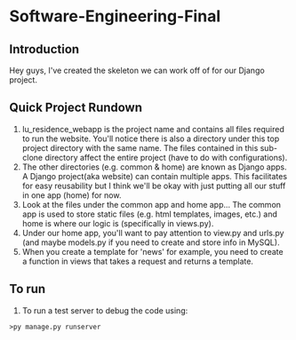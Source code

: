 # Software-Engineering-Final

## Introduction
Hey guys, I've created the skeleton we can work off of for our Django project.

## Quick Project Rundown
  1. lu_residence_webapp is the project name and contains all files required to run the website. You'll notice there is also a directory under this top project directory with the same name. The files contained in this sub-clone directory affect the entire project (have to do with configurations). 
  2. The other directories (e.g. common & home) are known as Django apps. A Django project(aka website) can contain multiple apps. This facilitates for easy reusability but I think we'll be okay with just putting all our stuff in one app (home) for now.
  3. Look at the files under the common app and home app... The common app is used to store static files (e.g. html templates, images, etc.) and home is where our logic is (specifically in views.py).
  4. Under our home app, you'll want to pay attention to view.py and urls.py (and maybe models.py if you need to create and store info in MySQL).
  5. When you create a template for 'news' for example, you need to create a function in views that takes a request and returns a template. 
  
##
## To run
  1. To run a test server to debug the 
  code using:
  ```commandline
  >py manage.py runserver
  ```
